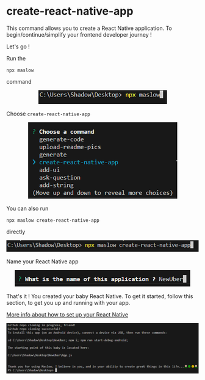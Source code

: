 
# create-react-native-app

This command allows you to create a React Native application. To begin/continue/simplify your frontend developer journey !

Let's go !

Run the 

```
npx maslow
``` 

command

<p align="center">
  <img src="assets\77ccd5f2febea59de44da2536797ed6d.png" alt="">
</p>

Choose ```create-react-native-app```

<p align="center">
  <img src="assets\09660a523ab3e656772f586a0b01c7e2.png" alt="">
</p>

You can also run 

```
npx maslow create-react-native-app
``` 

directly

<p align="center">
  <img src="assets\85c05e1aa2fd2491b76410a34fef80d3.png" alt="">
</p>

Name your React Native app

<p align="center">
  <img src="assets\6f01dc93e78bee1d463f031cea22b546.png" alt="">
</p>

That's it ! You created your baby React Native. To get it started, follow this section, to get you up and running with your app.

[More info about how to set up your React Native](../CreateRNApp/README.md)

<p align="center">
  <img src="assets\aa88a72c6dbc985079149b054a872d46.png" alt="">
</p>